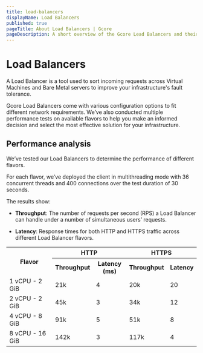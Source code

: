 ```yaml
---
title: load-balancers
displayName: Load Balancers
published: true
pageTitle: About Load Balancers | Gcore
pageDescription: A short overview of the Gcore Lead Balancers and their performance test results.
---
```

# Load Balancers

A Load Balancer is a tool used to sort incoming requests across Virtual Machines and Bare Metal servers to improve your infrastructure's fault tolerance.  

Gcore Load Balancers come with various configuration options to fit different network requirements. We’ve also conducted multiple performance tests on available flavors to help you make an informed decision and select the most effective solution for your infrastructure. 

## Performance analysis

We’ve tested our Load Balancers to determine the performance of different flavors.  

For each flavor, we’ve deployed the client in multithreading mode with 36 concurrent threads and 400 connections over the test duration of 30 seconds. 

The results show: 

* **Throughput**: The number of requests per second (RPS) a Load Balancer can handle under a number of simultaneous users’ requests. 

* **Latency**: Response times for both HTTP and HTTPS traffic across different Load Balancer flavors. 

<table>
<tbody>
<tr>
    <th rowspan="2" style="width:30%">Flavor</th>
    <th colspan="2" style="width:35%">HTTP</th>
    <th colspan="2" style="width:35%">HTTPS</th>
  </tr>
  <tr>
    <th>Throughput</th>
    <th>Latency (ms)</th>
    <th>Throughput</th>
    <th>Latency</th>
  </tr>
  <tr>
    <td>1 vCPU - 2 GiB</td>
    <td>21k</td>
    <td>4</td>
    <td>20k</td>
    <td>20</td>
  </tr>
  <tr>
    <td>2 vCPU - 2 GiB</td>
    <td>45k</td>
    <td>3</td>
    <td>34k</td>
    <td>12</td>
  </tr>
  <tr>
    <td>4 vCPU - 8 GiB</td>
    <td>91k</td>
    <td>5</td>
    <td>51k</td>
    <td>8</td>
  </tr>
  <tr>
    <td>8 vCPU - 16 GiB</td>
    <td>142k</td>
    <td>3</td>
    <td>117k</td>
    <td>4</td>
  </tr>
</tbody>
</table>

